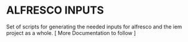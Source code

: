 # ALFRESCO INPUTS

Set of scripts for generating the needed inputs for alfresco and the iem 
project as a whole.  [ More Documentation to follow ]